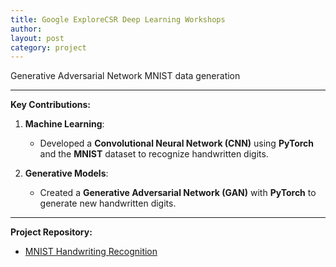 ```yaml
---
title: Google ExploreCSR Deep Learning Workshops
author: 
layout: post
category: project
---
```

Generative Adversarial Network MNIST data generation

---



**Key Contributions:**
1. **Machine Learning**:
   - Developed a **Convolutional Neural Network (CNN)** using **PyTorch** and the **MNIST** dataset to recognize handwritten digits.
   
2. **Generative Models**:
   - Created a **Generative Adversarial Network (GAN)** with **PyTorch** to generate new handwritten digits.

---

**Project Repository:**
- [MNIST Handwriting Recognition](https://github.com/joestrada1022/MNIST-Handwriting-Recognition)